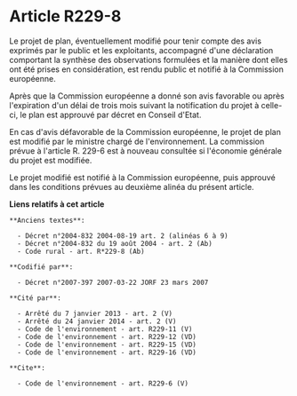 # Article R229-8

Le projet de plan, éventuellement modifié pour tenir compte des avis exprimés par le public et les exploitants, accompagné
d'une déclaration comportant la synthèse des observations formulées et la manière dont elles ont été prises en considération,
est rendu public et notifié à la Commission européenne. 

Après que la Commission européenne a donné son avis favorable ou après l'expiration d'un délai de trois mois suivant la
notification du projet à celle-ci, le plan est approuvé par décret en Conseil d'Etat. 

En cas d'avis défavorable de la Commission européenne, le projet de plan est modifié par le ministre chargé de
l'environnement. La commission prévue à l'article R. 229-6 est à nouveau consultée si l'économie générale du projet est
modifiée. 

Le projet modifié est notifié à la Commission européenne, puis approuvé dans les conditions prévues au deuxième alinéa du
présent article.

**Liens relatifs à cet article**

	**Anciens textes**:

	  - Décret n°2004-832 2004-08-19 art. 2 (alinéas 6 à 9)
	  - Décret n°2004-832 du 19 août 2004 - art. 2 (Ab)
	  - Code rural - art. R*229-8 (Ab)

	**Codifié par**:

	  - Décret n°2007-397 2007-03-22 JORF 23 mars 2007

	**Cité par**:

	  - Arrêté du 7 janvier 2013 - art. 2 (V)
	  - Arrêté du 24 janvier 2014 - art. 2 (V)
	  - Code de l'environnement - art. R229-11 (V)
	  - Code de l'environnement - art. R229-12 (VD)
	  - Code de l'environnement - art. R229-15 (VD)
	  - Code de l'environnement - art. R229-16 (VD)

	**Cite**:

	  - Code de l'environnement - art. R229-6 (V)
